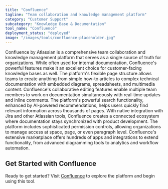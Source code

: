 ```yaml
---
title: "Confluence"
tagline: "Team collaboration and knowledge management platform"
category: "Customer Support"
subcategory: "Knowledge Base & Documentation"
tool_name: "Confluence"
deployment_status: "deployed"
image: "/images/tools/confluence-placeholder.jpg"
---
```

Confluence by Atlassian is a comprehensive team collaboration and knowledge management platform that serves as a single source of truth for organizations. While often used for internal documentation, Confluence's powerful features make it an excellent choice for customer-facing knowledge bases as well. The platform's flexible page structure allows teams to create anything from simple how-to articles to complex technical documentation with embedded diagrams, spreadsheets, and multimedia content. Confluence's collaborative editing features enable multiple team members to work on documentation simultaneously with real-time updates and inline comments. The platform's powerful search functionality, enhanced by AI-powered recommendations, helps users quickly find relevant information across thousands of pages. With native integration with Jira and other Atlassian tools, Confluence creates a connected ecosystem where documentation stays synchronized with product development. The platform includes sophisticated permission controls, allowing organizations to manage access at space, page, or even paragraph level. Confluence's extensive marketplace offers hundreds of apps and integrations to extend functionality, from advanced diagramming tools to analytics and workflow automation.
## Get Started with Confluence

Ready to get started? Visit [Confluence](https://confluence.com) to explore the platform and begin using this tool.
